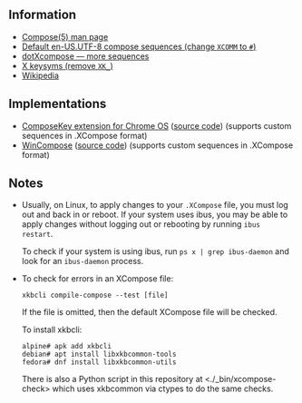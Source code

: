 Information
-----------

* [Compose(5) man page](https://www.x.org/releases/current/doc/man/man5/Compose.5.xhtml)
* [Default en-US.UTF-8 compose sequences (change `XCOMM` to `#`)](https://github.com/freedesktop/xorg-libX11/blob/master/nls/en_US.UTF-8/Compose.pre)
* [dotXcompose — more sequences](https://github.com/kragen/xcompose)
* [X keysyms (remove `XK_`)](https://gitlab.freedesktop.org/xorg/proto/xorgproto/-/raw/master/include/X11/keysymdef.h)
* [Wikipedia](https://en.wikipedia.org/wiki/Compose_key)


Implementations
---------------

* [ComposeKey extension for Chrome OS](https://chrome.google.com/webstore/detail/composekey/iijdllfdmhbmlmnbcohgbfagfibpbgba/) ([source code](https://github.com/google/extra-keyboards-for-chrome-os/tree/master/composekey)) (supports custom sequences in .XCompose format)
* [WinCompose](https://github.com/SamHocevar/wincompose#readme) ([source code](https://github.com/SamHocevar/wincompose)) (supports custom sequences in .XCompose format)


Notes
-----

* Usually, on Linux, to apply changes to your `.XCompose` file, you must log out
  and back in or reboot.  If your system uses ibus, you may be able to apply
  changes without logging out or rebooting by running `ibus restart`.
  
  To check if your system is using ibus, run `ps x | grep ibus-daemon` and look
  for an `ibus-daemon` process.

* To check for errors in an XCompose file:

  `xkbcli compile-compose --test [file]`

  If the file is omitted, then the default XCompose file will be checked.

  To install xkbcli:

      alpine# apk add xkbcli
      debian# apt install libxkbcommon-tools
      fedora# dnf install libxkbcommon-utils

  There is also a Python script in this repository at <./\_bin/xcompose-check>
  which uses xkbcommon via ctypes to do the same checks.

